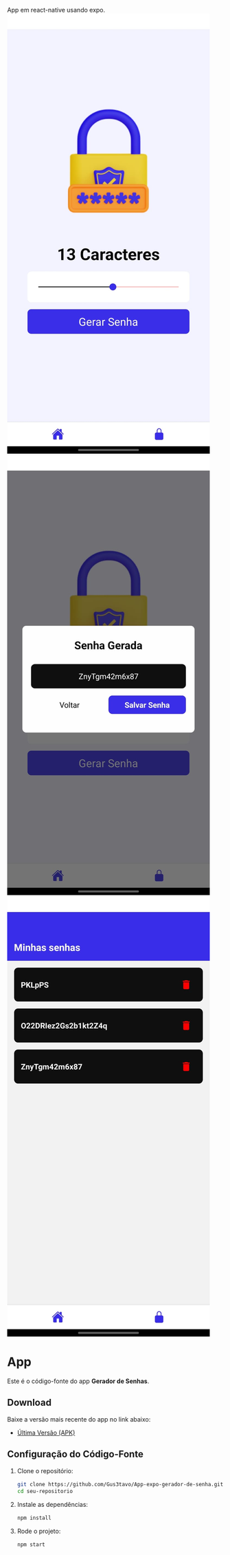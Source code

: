 App em react-native usando expo.
<img src="/print.jpeg">
<img src="/print1.jpeg">
<img src="/print2.jpeg">

# App

Este é o código-fonte do app **Gerador de Senhas**.

## Download

Baixe a versão mais recente do app no link abaixo:

- [Última Versão (APK)](https://github.com/Gus3tavo/App-expo-gerador-de-senha/releases)

## Configuração do Código-Fonte

1. Clone o repositório:
   ```bash
   git clone https://github.com/Gus3tavo/App-expo-gerador-de-senha.git
   cd seu-repositorio
2. Instale as dependências:
   ```bash
   npm install
3. Rode o projeto:
   ```bash
   npm start


